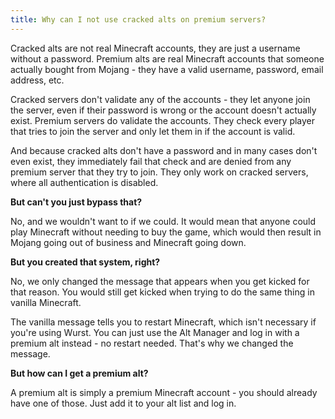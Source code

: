 ```yaml
---
title: Why can I not use cracked alts on premium servers?
---
```

Cracked alts are not real Minecraft accounts, they are just a username without a password. Premium alts are real Minecraft accounts that someone actually bought from Mojang - they have a valid username, password, email address, etc.

Cracked servers don't validate any of the accounts - they let anyone join the server, even if their password is wrong or the account doesn't actually exist. Premium servers do validate the accounts. They check every player that tries to join the server and only let them in if the account is valid.

And because cracked alts don't have a password and in many cases don't even exist, they immediately fail that check and are denied from any premium server that they try to join. They only work on cracked servers, where all authentication is disabled.

**But can't you just bypass that?**

No, and we wouldn't want to if we could. It would mean that anyone could play Minecraft without needing to buy the game, which would then result in Mojang going out of business and Minecraft going down.

**But you created that system, right?**

No, we only changed the message that appears when you get kicked for that reason. You would still get kicked when trying to do the same thing in vanilla Minecraft.

The vanilla message tells you to restart Minecraft, which isn't necessary if you're using Wurst. You can just use the Alt Manager and log in with a premium alt instead - no restart needed. That's why we changed the message.

**But how can I get a premium alt?**

A premium alt is simply a premium Minecraft account - you should already have one of those. Just add it to your alt list and log in.

